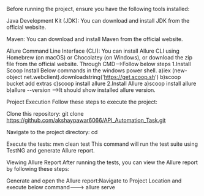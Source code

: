 Before running the project, ensure you have the following tools installed:

Java Development Kit (JDK): You can download and install JDK from the official website.

Maven: You can download and install Maven from the official website.

Allure Command Line Interface (CLI): You can install Allure CLI using Homebrew (on macOS) or Chocolatey (on Windows), or download the zip file from the official website.
Through CMD-->Follow below steps
1.Install Scoop
Install Below commands in the windows power shell.
  a)iex (new-object net.webclient).downloadstring('https://get.scoop.sh')
  b)scoop bucket add extras
  c)scoop install allure
2.Install Allure 
  a)scoop install allure
  b)allure --version   -->It should show installed allure version.
 

Project Execution
Follow these steps to execute the project:

Clone this repository:
git clone https://github.com/akshaypawar6066/API_Automation_Task.git

Navigate to the project directory:
cd <Project-Location>

Execute the tests:
mvn clean test
This command will run the test suite using TestNG and generate Allure report.

Viewing Allure Report
After running the tests, you can view the Allure report by following these steps:

Generate and open the Allure report:Navigate to Project Location and execute below command--->
allure serve
